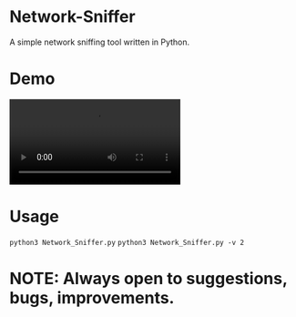 # Network-Sniffer

A simple network sniffing tool written in Python.

# Demo

![Network-Sniffer](DEMO1.mp4)

# Usage

```python3 Network_Sniffer.py```
```python3 Network_Sniffer.py -v 2```

# NOTE: Always open to suggestions, bugs, improvements.
